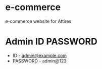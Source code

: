 # e-commerce
e-commerce website for Attires

# Admin ID PASSWORD 
- ID - admin@example.com
- PASSWORD - admin@123
